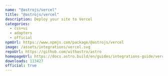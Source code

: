 ```yaml
---
name: "@astrojs/vercel"
title: "@astrojs/vercel"
description: Deploy your site to Vercel
categories:
  - css+ui
  - adapters
  - official
npmUrl: https://www.npmjs.com/package/@astrojs/vercel
image: /assets/integrations/vercel.svg
repoUrl: https://github.com/withastro/astro
homepageUrl: https://docs.astro.build/en/guides/integrations-guide/vercel/
downloads: 113427
official: true
---
```

